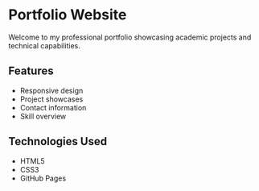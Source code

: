 # Portfolio Website

Welcome to my professional portfolio showcasing academic projects and technical capabilities.

## Features
- Responsive design
- Project showcases
- Contact information
- Skill overview

## Technologies Used
- HTML5
- CSS3
- GitHub Pages